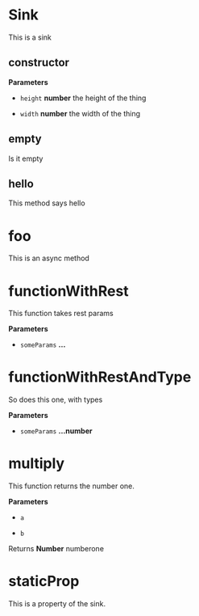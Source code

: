 # Sink

This is a sink

## constructor

**Parameters**

-   `height` **number** the height of the thing

-   `width` **number** the width of the thing


## empty

Is it empty

## hello

This method says hello

# foo

This is an async method

# functionWithRest

This function takes rest params

**Parameters**

-   `someParams` **...** 


# functionWithRestAndType

So does this one, with types

**Parameters**

-   `someParams` **...number** 


# multiply

This function returns the number one.

**Parameters**

-   `a`  

-   `b`  


Returns **Number** numberone


# staticProp

This is a property of the sink.
